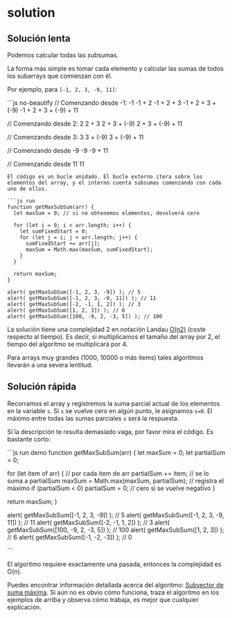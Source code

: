 # solution

## Solución lenta

Podemos calcular todas las subsumas.

La forma más simple es tomar cada elemento y calcular las sumas de todos los subarrays que comienzan con él.

Por ejemplo, para `[-1, 2, 3, -9, 11]`:

\`\`\`js no-beautify // Comenzando desde -1: -1 -1 + 2 -1 + 2 + 3 -1 + 2 + 3 + \(-9\) -1 + 2 + 3 + \(-9\) + 11

// Comenzando desde 2: 2 2 + 3 2 + 3 + \(-9\) 2 + 3 + \(-9\) + 11

// Comenzando desde 3: 3 3 + \(-9\) 3 + \(-9\) + 11

// Comenzando desde -9 -9 -9 + 11

// Comenzando desde 11 11

```text
El código es un bucle anidado. El bucle externo itera sobre los elementos del array, y el interno cuenta subsumas comenzando con cada uno de ellos.

```js run
function getMaxSubSum(arr) {
  let maxSum = 0; // si no obtenemos elementos, devolverá cero

  for (let i = 0; i < arr.length; i++) {
    let sumFixedStart = 0;
    for (let j = i; j < arr.length; j++) {
      sumFixedStart += arr[j];
      maxSum = Math.max(maxSum, sumFixedStart);
    }
  }

  return maxSum;
}

alert( getMaxSubSum([-1, 2, 3, -9]) ); // 5
alert( getMaxSubSum([-1, 2, 3, -9, 11]) ); // 11
alert( getMaxSubSum([-2, -1, 1, 2]) ); // 3
alert( getMaxSubSum([1, 2, 3]) ); // 6
alert( getMaxSubSum([100, -9, 2, -3, 5]) ); // 100
```

La solución tiene una complejidad 2 en notación Landau [O\(n2\)](https://es.wikipedia.org/wiki/Notaci%C3%B3n_de_Landau) \(coste respecto al tiempo\). Es decir, si multiplicamos el tamaño del array por 2, el tiempo del algoritmo se multiplicará por 4.

Para arrays muy grandes \(1000, 10000 o más items\) tales algoritmos llevarán a una severa lentitud.

## Solución rápida

Recorramos el array y registremos la suma parcial actual de los elementos en la variable `s`. Si `s` se vuelve cero en algún punto, le asignamos `s=0`. El máximo entre todas las sumas parciales `s` será la respuesta.

Si la descripción te resulta demasiado vaga, por favor mira el código. Es bastante corto:

\`\`\`js run demo function getMaxSubSum\(arr\) { let maxSum = 0; let partialSum = 0;

for \(let item of arr\) { // por cada item de arr partialSum += item; // se lo suma a partialSum maxSum = Math.max\(maxSum, partialSum\); // registra el máximo if \(partialSum &lt; 0\) partialSum = 0; // cero si se vuelve negativo }

return maxSum; }

alert\( getMaxSubSum\(\[-1, 2, 3, -9\]\) \); // 5 alert\( getMaxSubSum\(\[-1, 2, 3, -9, 11\]\) \); // 11 alert\( getMaxSubSum\(\[-2, -1, 1, 2\]\) \); // 3 alert\( getMaxSubSum\(\[100, -9, 2, -3, 5\]\) \); // 100 alert\( getMaxSubSum\(\[1, 2, 3\]\) \); // 6 alert\( getMaxSubSum\(\[-1, -2, -3\]\) \); // 0

\`\`\`

El algoritmo requiere exactamente una pasada, entonces la complejidad es O\(n\).

Puedes encontrar información detallada acerca del algoritmo: [Subvector de suma máxima](https://es.wikibooks.org/wiki/Algoritmia/Divide_y_vencer%C3%A1s#Subvector_de_suma_m%C3%A1xima). Si aún no es obvio cómo funciona, traza el algoritmo en los ejemplos de arriba y observa cómo trabaja, es mejor que cualquier explicación.

